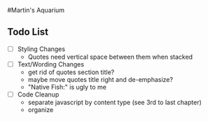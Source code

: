 #Martin's Aquarium

## Todo List

- [ ] Styling Changes
	- Quotes need vertical space between them when stacked
- [ ] Text/Wording Changes
	- get rid of quotes section title?
	- maybe move quotes title right and de-emphasize?
	- "Native Fish:" is ugly to me
- [ ] Code Cleanup
	- separate javascript by content type (see 3rd to last chapter)
	- organize
